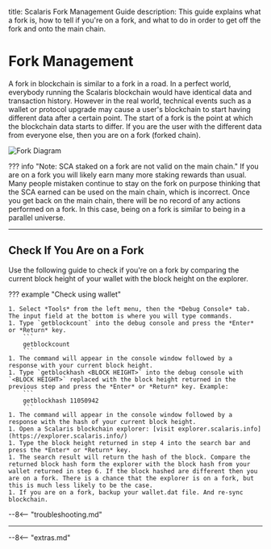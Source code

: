 title: Scalaris Fork Management Guide
description: This guide explains what a fork is, how to tell if you're on a fork, and what to do in order to get off the fork and onto the main chain.


# Fork Management
A fork in blockchain is similar to a fork in a road. In a perfect world, everybody running the Scalaris blockchain would have identical data and transaction history. However in the real world, technical events such as a wallet or protocol upgrade may cause a user's blockchain to start having different data after a certain point. The start of a fork is the point at which the blockchain data starts to differ. If you are the user with the different data from everyone else, then you are on a fork (forked chain).

![Fork Diagram](/img/forking/fork-diagram.png)

??? info "Note: SCA staked on a fork are not valid on the main chain."
	If you are on a fork you will likely earn many more staking rewards than usual. Many people mistaken continue to stay on the fork on purpose thinking that the SCA earned can be used on the main chain, which is incorrect. Once you get back on the main chain, there will be no record of any actions performed on a fork. In this case, being on a fork is similar to being in a parallel universe. 

---

## Check If You Are on a Fork
Use the following guide to check if you're on a fork by comparing the current block height of your wallet with the block height on the explorer.

??? example "Check using wallet"

	1. Select *Tools* from the left menu, then the *Debug Console* tab. The input field at the bottom is where you will type commands.
	1. Type `getblockcount` into the debug console and press the *Enter* or *Return* key.
		```
		getblockcount
		```
	1. The command will appear in the console window followed by a response with your current block height.
	1. Type `getblockhash <BLOCK HEIGHT>` into the debug console with `<BLOCK HEIGHT>` replaced with the block height returned in the previous step and press the *Enter* or *Return* key. Example:
		```
		getblockhash 11050942
		```
	1. The command will appear in the console window followed by a response with the hash of your current block height.
	1. Open a Scalaris blockchain explorer: [visit explorer.scalaris.info](https://explorer.scalaris.info/)
	1. Type the block height returned in step 4 into the search bar and press the *Enter* or *Return* key.
	1. The search result will return the hash of the block. Compare the returned block hash form the explorer with the block hash from your wallet returned in step 6. If the block hashed are different then you are on a fork. There is a chance that the explorer is on a fork, but this is much less likely to be the case.
	1. If you are on a fork, backup your wallet.dat file. And re-sync blockchain.

--8<-- "troubleshooting.md"

---









<script type="text/javascript">
// read instructions for related links in ../snippets/extras.md
var relatedLinks = [];
</script>

--8<-- "extras.md"





